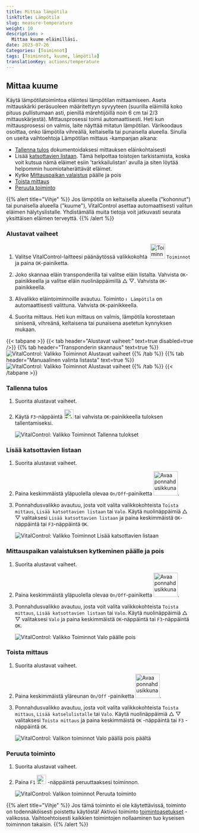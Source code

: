 ```yaml
---
title: Mittaa lämpötila
linkTitle: Lämpötila
slug: measure-temperature
weight: 10
description: >
  Mittaa kuume eläimilläsi.
date: 2023-07-26
Categories: [Toiminnot]
tags: [Toiminnot, kuume, lämpötila]
translationKey: actions/temperature
---
```


## Mittaa kuume

Käytä lämpötilatoimintoa eläintesi lämpötilan mittaamiseen. Aseta mittauskärki peräsuoleen määritettyyn syvyyteen (suurilla eläimillä koko pituus pullistumaan asti, pienillä märehtijöillä noin 6 cm tai 2/3 mittauskärjestä). Mittausprosessi toimii automaattisesti. Heti kun mittausprosessi on valmis, laite näyttää mitatun lämpötilan. Värikoodaus osoittaa, onko lämpötila vihreällä, keltaisella tai punaisella alueella. Sinulla on useita vaihtoehtoja Lämpötilan mittaus -kampanjan aikana:

- [Tallenna tulos](#tallenna-tulos) dokumentoidaksesi mittauksen eläinkohtaisesti
- Lisää [katsottavien listaan](#lisää-katsottavien-listaan). Tämä helpottaa toistojen tarkistamista, koska voit kutsua nämä eläimet esiin 'tarkkailulistan' avulla ja siten löytää helpommin huomiotaherättävät eläimet.
- Kytke [Mittauspaikan valaistus](#mittauspaikan-valaistuksen-kytkeminen-päälle-ja-pois) päälle ja pois
- [Toista mittaus](#toista-mittaus)
- [Peruuta toiminto](#peruuta-toiminto)

{{% alert title="Vihje" %}}
Jos lämpötila on keltaisella alueella ("kohonnut") tai punaisella alueella ("kuume"), VitalControl asettaa automaattisesti valitun eläimen hälytyslistalle. Yhdistämällä muita tietoja voit jatkuvasti seurata yksittäisen eläimen terveyttä.
{{% /alert %}}

### Alustavat vaiheet

1. Valitse VitalControl-laitteesi päänäytössä valikkokohta &nbsp;<img src="/icons/actions.svg" width="40" align="bottom" alt="Toiminnot" /> `Toiminnot` ja paina `OK`-painiketta.

2. Joko skannaa eläin transponderilla tai valitse eläin listalta. Vahvista `OK`-painikkeella ja valitse eläin nuolinäppäimillä △ ▽. Vahvista `OK`-painikkeella.

3. Alivalikko eläintoiminnoille avautuu. Toiminto <img src="/icons/actions/temperature.svg" width="10" align="bottom" alt="Lämpötila" /> `Lämpötila` on automaattisesti valittuna. Vahvista `OK`-painikkeella.

4. Suorita mittaus. Heti kun mittaus on valmis, lämpötila korostetaan sinisenä, vihreänä, keltaisena tai punaisena asetetun kynnyksen mukaan.

{{< tabpane >}}
{{< tab header="Alustavat vaiheet:" text=true disabled=true />}}
{{% tab header="Transponderin skannaus" text=true %}}
![VitalControl: Valikko Toiminnot Alustavat vaiheet](../images/firststeps-scan.png "Alustavat vaiheet")
{{% /tab %}}
{{% tab header="Manuaalinen valinta listasta" text=true %}}
![VitalControl: Valikko Toiminnot Alustavat vaiheet](../images/firststeps.png "Alustavat vaiheet")
{{% /tab %}}
{{< /tabpane >}}

### Tallenna tulos

1. Suorita alustavat vaiheet.

2. Käytä `F3`-näppäintä <img src="/icons/footer/save.svg" width="25" align="bottom" alt="Tallenna" /> tai vahvista `OK`-painikkeella tuloksen tallentamiseksi.

    ![VitalControl: Valikko Toiminnot Tallenna tulokset](../images/saveresults.png "Tallenna tulokset")

### Lisää katsottavien listaan

1. Suorita alustavat vaiheet.

2. Paina keskimmäistä yläpuolella olevaa `On/Off`-painiketta <img src="/icons/footer/repeat_add_to_watch.svg" width="65" align="bottom" alt="Avaa ponnahdusikkuna" />.

3. Ponnahdusvalikko avautuu, josta voit valita valikkokohteista `Toista mittaus`, `Lisää katsottavien listaan` tai `Valo`. Käytä nuolinäppäimiä △ ▽ valitaksesi `Lisää katsottavien listaan` ja paina keskimmäistä `OK`-näppäintä tai `F3`-näppäintä `OK`.

    ![VitalControl: Valikko Toiminnot Lisää katsottavien listaan](../images/watchlist.png "Lisää katsottavien listaan")

### Mittauspaikan valaistuksen kytkeminen päälle ja pois

1. Suorita alustavat vaiheet.

2. Paina keskimmäistä yläpuolella olevaa `On/Off`-painiketta <img src="/icons/footer/repeat_add_to_watch.svg" width="65" align="bottom" alt="Avaa ponnahdusikkuna" />.

3. Ponnahdusvalikko avautuu, josta voit valita valikkokohteista `Toista mittaus`, `Lisää katsottavien listaan` tai `Valo`. Käytä nuolinäppäimiä △ ▽ valitaksesi `Valo` ja paina keskimmäistä `OK`-näppäintä tai `F3`-näppäintä `OK`.

    ![VitalControl: Valikko Toiminnot Valo päälle pois](../images/light.png "Valo päälle pois")

### Toista mittaus

1. Suorita alustavat vaiheet.

2. Paina keskimmäistä yläreunan `On/Off` -painiketta <img src="/icons/footer/repeat_add_to_watch.svg" width="65" align="bottom" alt="Avaa ponnahdusikkuna" />.

3. Ponnahdusvalikko avautuu, josta voit valita valikkokohteista `Toista mittaus`, `Lisää katselulistalle` tai `Valo`. Käytä nuolinäppäimiä △ ▽ valitaksesi `Toista mittaus` ja paina keskimmäistä `OK` -näppäintä tai `F3` -näppäintä `OK`.

    ![VitalControl: Valikon toiminnot Valo päällä pois päältä](../images/repeat.png "Valo päällä pois päältä")

### Peruuta toiminto

1. Suorita alustavat vaiheet.

2. Paina `F1` <img src="/icons/footer/cancel.svg" width="25" align="bottom" alt="Peruuta" /> -näppäintä peruuttaaksesi toiminnon.

    ![VitalControl: Valikon toiminnot Peruuta toiminto](../images/saveresults.png "Peruuta toiminto")

{{% alert title="Vihje" %}}
Jos tämä toiminto ei ole käytettävissä, toiminto on todennäköisesti poistettu käytöstä! Aktivoi toiminto [toimintoasetukset](../settings/) -valikossa. Vaihtoehtoisesti kaikkien toimintojen nollaaminen tuo kyseisen toiminnon takaisin.
{{% /alert %}}
